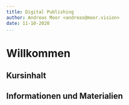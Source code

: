 ```yaml
---
title: Digital Publishing
author: Andreas Moor <andreas@moor.vision>
date: 11-10-2020
...
```


# Willkommen

## Kursinhalt

## Informationen und Materialien
